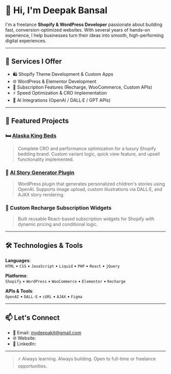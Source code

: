 # 👋 Hi, I'm Deepak Bansal
I'm a freelance **Shopify & WordPress Developer** passionate about building fast, conversion-optimized websites. With several years of hands-on experience, I help businesses turn their ideas into smooth, high-performing digital experiences.

---

## 💼 Services I Offer
- 🛍️ Shopify Theme Development & Custom Apps
- 🌐 WordPress & Elementor Development
- 🔄 Subscription Features (Recharge, WooCommerce, Custom APIs)
- ⚡ Speed Optimization & CRO Implementation
- 🧠 AI Integrations (OpenAI / DALL·E / GPT APIs)

---

## 🚀 Featured Projects

### 🛏️ [Alaska King Beds](https://alaskankingbeds.com)
> Complete CRO and performance optimization for a luxury Shopify bedding brand. Custom variant logic, quick view feature, and upsell functionality implemented.

### 📖 [AI Story Generator Plugin](https://yourtale.digitalcareagency.com/story)
> WordPress plugin that generates personalized children's stories using OpenAI. Supports image upload, custom illustrations via DALL·E, and AJAX story rendering.

### 🔧 Custom Recharge Subscription Widgets
> Built reusable React-based subscription widgets for Shopify with dynamic pricing and conditional logic.

---

## 🛠️ Technologies & Tools

**Languages**:  
`HTML` • `CSS` • `JavaScript` • `Liquid` • `PHP` • `React` • `jQuery`

**Platforms**:  
`Shopify` • `WordPress` • `WooCommerce` • `Elementor` • `Recharge`

**APIs & Tools**:  
`OpenAI` • `DALL·E` • `cURL` • `AJAX` • `Figma`

---

## 📫 Let's Connect

- 📧 Email: mydeepakit@gmail.com  
- 🌐 Website: 
- 💼 LinkedIn: 

---

> ⚡ Always learning. Always building. Open to full-time or freelance opportunities.
